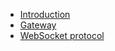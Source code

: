 - [Introduction](README.md#Introduction)
- [Gateway](gateway.md)
- [WebSocket protocol](websocket.md)